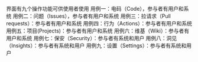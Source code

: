 界面有九个操作功能可供使用者使用
用例一：电码（Code），参与者有用户和系统
用例二：问题（Issues），参与者有用户和系统
用例三：拉请求（Pull requests）：参与者有用户和系统
用例四：行为（Actions）：参与者有用户和系统
用例五：项目(Projects)：参与者有用户和系统
用例六：维基（Wiki）：参与者有用户和系统
用例七：保安（Security）：参与者有系统和用户
用例八：洞见（Insights）：参与者有系统和用户
用例九：设置（Settings）：参与者有系统和用户
